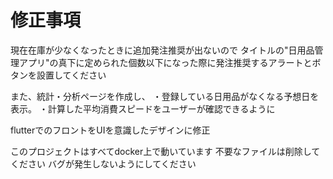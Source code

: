 # 修正事項
現在在庫が少なくなったときに追加発注推奨が出ないので
タイトルの"日用品管理アプリ"の真下に定められた個数以下になった際に発注推奨するアラートとボタンを設置してください

また、統計・分析ページを作成し、
・登録している日用品がなくなる予想日を表示。
・計算した平均消費スピードをユーザーが確認できるように

flutterでのフロントをUIを意識したデザインに修正

このプロジェクトはすべてdocker上で動いています
不要なファイルは削除してください
バグが発生しないようにしてください